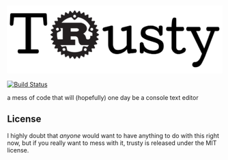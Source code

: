 ![Trusty logo](trusty-logo.png)

[![Build Status](https://travis-ci.org/BookOwl/trusty.svg?branch=master)](https://travis-ci.org/BookOwl/trusty)

a mess of code that will (hopefully) one day be a console text editor

## License
I highly doubt that _anyone_ would want to have anything to do with this right now, but if you really want to mess with it, trusty is released under the MIT license.
